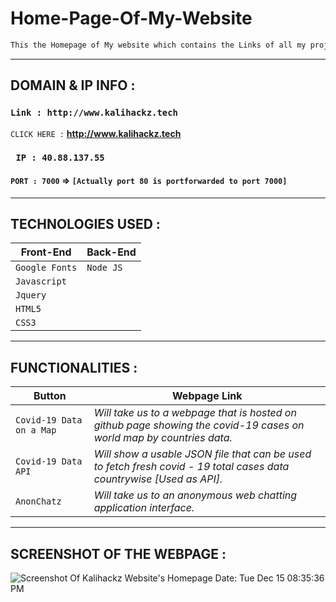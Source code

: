 # Home-Page-Of-My-Website

```html
This the Homepage of My website which contains the Links of all my projects regarding web development
```

---------------------------------------------------------------------------------------------------------------------------------------------------

## DOMAIN & IP INFO :

### `Link : http://www.kalihackz.tech`

`CLICK HERE :` **http://www.kalihackz.tech**

### ` IP : 40.88.137.55` 
#### ` PORT : 7000 ` => `[Actually port 80 is portforwarded to port 7000]` 

---------------------------------------------------------------------------------------------------------------------------------------------------

## TECHNOLOGIES USED :

Front-End | Back-End
----------|---------  
`Google Fonts` | `Node JS`
`Javascript` |  
`Jquery` |  
`HTML5` |  
`CSS3` | 

---------------------------------------------------------------------------------------------------------------------------------------------------

## FUNCTIONALITIES :

Button | Webpage Link 
------------ | -------------
` Covid-19 Data on a Map ` | *Will take us to a webpage that is hosted on github page showing the covid-19 cases on world map by countries data.*
` Covid-19 Data API ` | *Will show a usable JSON file that can be used to fetch fresh covid - 19 total cases data countrywise [Used as API].*
` AnonChatz `| *Will take us to an anonymous web chatting application interface.*
---------------------------------------------------------------------------------------------------------------------------------------------------

## SCREENSHOT OF THE WEBPAGE :

![Screenshot Of Kalihackz Website's Homepage Date: Tue Dec 15 08:35:36 PM](https://i.imgur.com/iDaaUUo.png)
